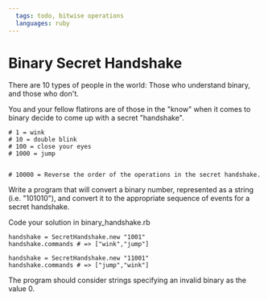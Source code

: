 ```yaml
---
  tags: todo, bitwise operations
  languages: ruby
---
```


# Binary Secret Handshake

There are 10 types of people in the world: Those who understand binary, and those who don't.

You and your fellow flatirons are of those in the "know" when it comes to binary decide to come up with a secret "handshake".

```
# 1 = wink
# 10 = double blink
# 100 = close your eyes
# 1000 = jump


# 10000 = Reverse the order of the operations in the secret handshake.
```

Write a program that will convert a binary number, represented as a string (i.e. "101010"), and convert it to the appropriate sequence of events for a secret handshake.

Code your solution in binary_handshake.rb

```
handshake = SecretHandshake.new "1001"
handshake.commands # => ["wink","jump"]

handshake = SecretHandshake.new "11001"
handshake.commands # => ["jump","wink"]
```

The program should consider strings specifying an invalid binary as the value 0.
